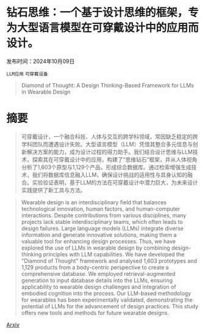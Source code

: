 # 钻石思维：一个基于设计思维的框架，专为大型语言模型在可穿戴设计中的应用而设计。

发布时间：2024年10月09日

`LLM应用` `可穿戴设备`

> Diamond of Thought: A Design Thinking-Based Framework for LLMs in Wearable Design

# 摘要

> 可穿戴设计，一个融合科技、人体与交互的跨学科领域，常因缺乏稳定的跨学科团队而遭遇设计失败。大型语言模型（LLM）凭借其整合多元信息与创新解决方案的能力，成为设计过程的得力助手。我们结合设计思维与LLM技术，探索其在可穿戴设计中的应用，构建了“思维钻石”框架，并从人体视角分析了1,603个原型与1,129个产品，形成综合数据库。通过检索增强生成技术，我们将数据库信息融入LLM，确保设计挑战的适用性与具身认知的融合。实验验证表明，基于LLM的方法在可穿戴设计中潜力巨大，为未来设计实践提供了新工具与方法。

> Wearable design is an interdisciplinary field that balances technological innovation, human factors, and human-computer interactions. Despite contributions from various disciplines, many projects lack stable interdisciplinary teams, which often leads to design failures. Large language models (LLMs) integrate diverse information and generate innovative solutions, making them a valuable tool for enhancing design processes. Thus, we have explored the use of LLMs in wearable design by combining design-thinking principles with LLM capabilities. We have developed the "Diamond of Thought" framework and analysed 1,603 prototypes and 1,129 products from a body-centric perspective to create a comprehensive database. We employed retrieval-augmented generation to input database details into the LLMs, ensuring applicability to wearable design challenges and integration of embodied cognition into the process. Our LLM-based methodology for wearables has been experimentally validated, demonstrating the potential of LLMs for the advancement of design practices. This study offers new tools and methods for future wearable designs.

[Arxiv](https://arxiv.org/abs/2410.06972)